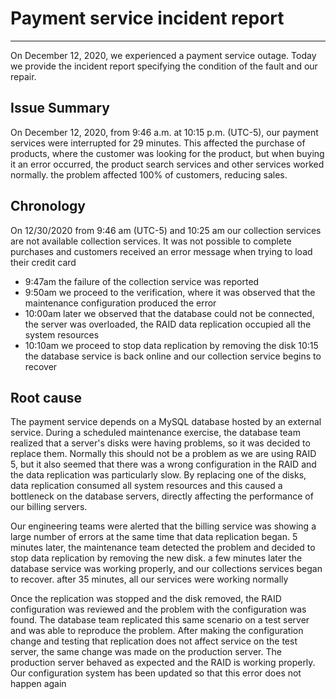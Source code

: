 # Payment service incident report
-----------------------------------------
On December 12, 2020, we experienced a payment service outage. Today we provide the incident report specifying the condition of the fault and our repair.

## Issue Summary

On December 12, 2020, from 9:46 a.m. at 10:15 p.m. (UTC-5), our payment services were interrupted for 29 minutes. This affected the purchase of products, where the customer was looking for the product, but when buying it an error occurred, the product search services and other services worked normally. the problem affected 100% of customers, reducing sales.

## Chronology

On 12/30/2020 from 9:46 am (UTC-5) and 10:25 am our collection services are not available
collection services. It was not possible to complete purchases and customers received an error message when trying to load their credit card

- 9:47am the failure of the collection service was reported
- 9:50am we proceed to the verification, where it was observed that the maintenance configuration produced the error
- 10:00am later we observed that the database could not be connected, the server was overloaded, the RAID data replication occupied all the system resources
- 10:10am we proceed to stop data replication by removing the disk
10:15 the database service is back online and our collection service begins to recover 

## Root cause

The payment service depends on a MySQL database hosted by an external service. During a scheduled maintenance exercise, the database team realized that a server's disks were having problems, so it was decided to replace them.
Normally this should not be a problem as we are using RAID 5, but it also seemed that there was a wrong configuration in the RAID and the data replication was particularly slow. By replacing one of the disks, data replication consumed all system resources and this caused a bottleneck on the database servers, directly affecting the performance of our billing servers.

Our engineering teams were alerted that the billing service was showing a large number of errors at the same time that data replication began.
5 minutes later, the maintenance team detected the problem and decided to stop data replication by removing the new disk. a few minutes later the database service was working properly, and our collections services began to recover. after 35 minutes, all our services were working normally

Once the replication was stopped and the disk removed, the RAID configuration was reviewed and the problem with the configuration was found. The database team replicated this same scenario on a test server and was able to reproduce the problem. After making the configuration change and testing that replication does not affect service on the test server, the same change was made on the production server. The production server behaved as expected and the RAID is working properly.
Our configuration system has been updated so that this error does not happen again
